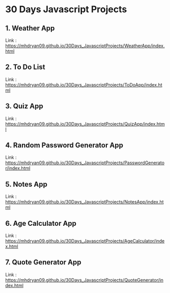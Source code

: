 # 30 Days Javascript Projects

## 1. Weather App
Link : https://mhdryan09.github.io/30Days_JavascriptProjects/WeatherApp/index.html

## 2. To Do List
Link : https://mhdryan09.github.io/30Days_JavascriptProjects/ToDoApp/index.html

## 3. Quiz App
Link : https://mhdryan09.github.io/30Days_JavascriptProjects/QuizApp/index.html

## 4. Random Password Generator App
Link : https://mhdryan09.github.io/30Days_JavascriptProjects/PasswordGenerator/index.html

## 5. Notes App
Link : https://mhdryan09.github.io/30Days_JavascriptProjects/NotesApp/index.html

## 6. Age Calculator App
Link : https://mhdryan09.github.io/30Days_JavascriptProjects/AgeCalculator/index.html

## 7. Quote Generator App
Link : https://mhdryan09.github.io/30Days_JavascriptProjects/QuoteGenerator/index.html

